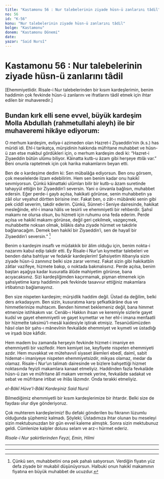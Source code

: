 ```yaml
---
title: "Kastamonu 56 : Nur talebelerinin ziyade hüsn-ü zanlarını tâdil"
no: 56
id: "K-56"
konu: "Nur talebelerinin ziyade hüsn-ü zanlarını tâdil"
bolge: "Kastamonu"
donem: "Kastamonu Dönemi"
date: 
yazar: "Said Nursî"
---
```


# Kastamonu 56 : Nur talebelerinin ziyade hüsn-ü zanlarını tâdil

<p class="takdim">[Ehemmiyetlidir. Risale-i Nur talebelerinden bir kısım kardeşlerimin, benim haddimin çok fevkinde hüsn-ü zanlarını ve ifratlarını tâdil etmek için ihtar edilen bir muhaveredir.]</p>

## Bundan kırk elli sene evvel, büyük kardeşim Molla Abdullah (rahmetullahi aleyh) ile bir muhaveremi hikâye ediyorum:

O merhum kardeşim, evliya-i azimeden olan Hazret-i Ziyaeddin’nin (k.s.) has müridi idi. Ehl-i tarikatça, mürşidinin hakkında müfritane muhabbet ve hüsn-ü zan etse makbul gördükleri için, o merhum kardeşim dedi ki: “Hazret-i Ziyaeddin bütün ulûmu biliyor. Kâinatta kutb-u âzam gibi herşeye ıttılâı var.” Beni onunla raptetmek için çok harika makamlarını beyan etti.

Ben de o kardeşime dedim ki: Sen mübalâğa ediyorsun. Ben onu görsem, çok meselelerde ilzam edebilirim. Hem sen benim kadar onu hakikî sevmiyorsun. Çünkü kâinattaki ulûmları bilir bir kutb-u âzam suretinde tahayyül ettiğin bir Ziyaeddin’i seversin. Yani o ünvanla bağlısın, muhabbet edersin. Eğer perde-i gayb açılsa, hakikati görünse, senin muhabbetin ya zâil olur veyahut dörtten birisine iner. Fakat ben, o zât-ı mübâreki senin gibi pek ciddî severim, takdir ederim. Çünkü, Sünnet-i Seniye dairesinde, hakikat mesleğinde, ehl-i imana hâlis ve tesirli ve ehemmiyetli bir rehberdir. Şahsî makamı ne olursa olsun, bu hizmeti için ruhumu ona feda ederim. Perde açılsa ve hakikî makamı görünse, değil geri çekilmek, vazgeçmek, muhabbette noksan olmak, bilâkis daha ziyade hürmet ve takdirle bağlanacağım. Demek ben hakikî bir Ziyaeddin’i, sen de hayalî bir Ziyaeddin’i seversin.” [^1]

Benim o kardeşim insaflı ve müdakkik bir âlim olduğu için, benim nokta-i nazarımı kabul edip takdir etti. Ey Risale-i Nur’un kıymettar talebeleri ve benden daha bahtiyar ve fedakâr kardeşlerim! Şahsiyetim itibarıyla sizin ziyade hüsn-ü zannınız belki size zarar vermez. Fakat sizin gibi hakikatbîn zâtlar vazifeye, hizmete bakıp, o noktada bakmalısınız. Perde açılsa, benim baştan aşağıya kadar kusuratla âlûde mahiyetim görünse, bana acıyacaksınız. Sizi kardeşliğimden kaçırmamak, pişman etmemek için şahsiyetime karşı haddimin pek fevkinde tasavvur ettiğiniz makamlara irtibatınızı bağlamayınız.

Ben size nispeten kardeşim; mürşidlik haddim değil. Üstad da değilim, belki ders arkadaşıyım. Ben sizin, kusuratıma karşı şefkatkârâne dua ve himmetlerinize muhtacım. Benden himmet beklemeniz değil, bana himmet etmenize istihkakım var. Cenâb-ı Hakkın ihsan ve keremiyle sizlerle gayet kudsî ve gayet ehemmiyetli ve gayet kıymettar ve her ehl-i imana menfaatli bir hizmette taksimü’l-mesâi kaidesiyle iştirak etmişiz. Tesanüdümüzden hâsıl olan bir şahs-ı mânevînin fevkalâde ehemmiyet ve kıymeti ve üstadlığı ve irşadı bize kâfidir.

Hem madem bu zamanda herşeyin fevkinde hizmet-i imaniye en ehemmiyetli bir vazifedir. Hem kemiyet ise, keyfiyete nispeten ehemmiyeti azdır. Hem muvakkat ve mütehavvil siyaset âlemleri ebedî, daimî, sabit hidemat-ı imaniyeye nispeten ehemmiyetsizdir, mikyas olamaz, medar da olamaz. Risale-i Nur’un talimatı dairesinde ve bizlere bahşettiği hizmet noktasında feyizli makamlara kanaat etmeliyiz. Haddinden fazla fevkalâde hüsn-ü zan ve müfritane âlî makam vermek yerine, fevkalâde sadakat ve sebat ve müfritane irtibat ve ihlâs lâzımdır. Onda terakki etmeliyiz.

*el-Bâkî Hüve’l-Bâkî*
*Kardeşiniz*
*Said Nursî*

Bilmediğimiz ehemmiyetli bir kısım kardeşlerimize bir ihtardır. Belki size de faydası olur diye gönderiyoruz.

Çok muhterem kardeşlerimiz! Bu defaki gönderilen bu fıkranın lüzumlu olduğunda şüphemiz kalmadı. Şöyleki; Üstadımıza ihtar olunan bu meseleyi sizin mektubunuzdan bir gün evvel kaleme almıştık. Sonra sizin mektubunuz geldi. Cümlenize kalpler dolusu selam ve arz-ı hürmet ederiz.

*Risale-i Nur şakirtlerinden*
*Feyzi, Emin, Hilmi*

***

***
[^1]: Çünkü sen, muhabbetini ona pek pahalı satıyorsun. Verdiğin fiyatın yüz defa ziyade bir mukabil düşünüyorsun. Halbuki onun hakikî makamının fiyatına en büyük muhabbet de ucuzdur.
